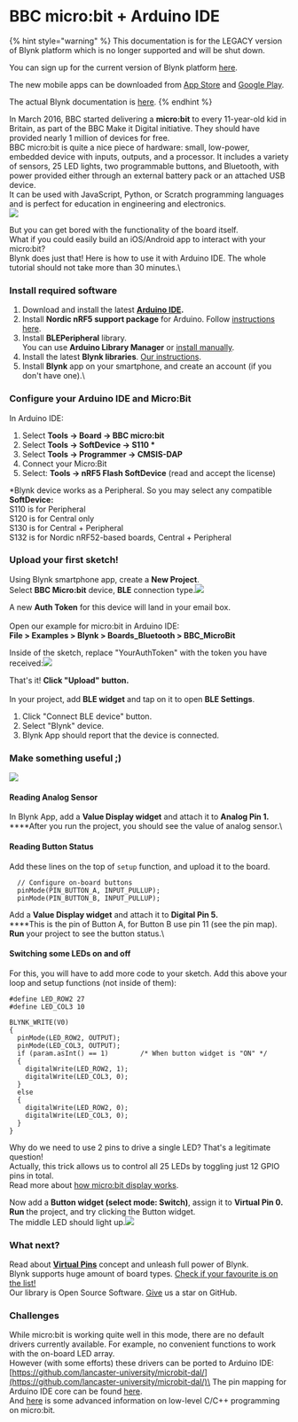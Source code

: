 # BBC micro:bit + Arduino IDE

{% hint style="warning" %}
This documentation is for the LEGACY version of Blynk platform which is no longer supported and will be shut down.&#x20;

You can sign up for the current version of Blynk platform [here](http://blynk.cloud/register).

The new mobile apps can be downloaded from [App Store](https://apps.apple.com/us/app/blynk-iot/id1559317868) and [Google Play](https://play.google.com/store/apps/details?id=cloud.blynk\&hl=en\&gl=US).

The actual Blynk documentation is [here](https://docs.blynk.io/).
{% endhint %}

In March 2016, BBC started delivering a **micro:bit** to every 11-year-old kid in Britain, as part of the BBC Make it Digital initiative. They should have provided nearly 1 million of devices for free.\
BBC micro:bit is quite a nice piece of hardware: small, low-power, embedded device with inputs, outputs, and a processor. It includes a variety of sensors, 25 LED lights, two programmable buttons, and Bluetooth, with power provided either through an external battery pack or an attached USB device.\
It can be used with JavaScript, Python, or Scratch programming languages and is perfect for education in engineering and electronics.\
![](https://downloads.intercomcdn.com/i/o/63020503/78dfd6fe3afcb66922ded8bd/microbit-hardware.png)

But you can get bored with the functionality of the board itself.\
What if you could easily build an iOS/Android app to interact with your micro:bit?\
Blynk does just that! Here is how to use it with Arduino IDE. The whole tutorial should not take more than 30 minutes.\


### Install required software <a href="#install-required-software" id="install-required-software"></a>

1. Download and install the latest [**Arduino IDE**](https://www.arduino.cc/en/Main/Software)**.**
2. Install  **Nordic nRF5 support package** for Arduino. Follow [instructions here](https://github.com/sandeepmistry/arduino-nRF5#installing).
3. Install **BLEPeripheral** library.\
   You can use **Arduino Library Manager** or [install manually](https://github.com/sandeepmistry/arduino-BLEPeripheral).
4. Install the latest **Blynk libraries**. [Our instructions](https://github.com/blynkkk/blynk-library/releases/latest).
5. Install **Blynk** app on your smartphone, and create an account (if you don't have one).\


### Configure your Arduino IDE and Micro:Bit <a href="#configure-your-arduino-ide-and-microbit" id="configure-your-arduino-ide-and-microbit"></a>

In Arduino IDE:

1. Select **Tools -> Board -> BBC micro:bit**
2. Select **Tools -> SoftDevice -> S110 \***
3. Select **Tools -> Programmer -> CMSIS-DAP**
4. Connect your Micro:Bit
5. Select: **Tools -> nRF5 Flash SoftDevice** (read and accept the license)

\*Blynk device works as a Peripheral. So you may select any compatible **SoftDevice:**\
S110 is for Peripheral\
S120 is for Central only\
S130 is for Central + Peripheral\
S132 is for Nordic nRF52-based boards,  Central + Peripheral

### Upload your first sketch! <a href="#upload-your-first-sketch" id="upload-your-first-sketch"></a>

Using Blynk smartphone app, create a **New Project**.\
Select **BBC Micro:bit** device, **BLE** connection type.![](https://downloads.intercomcdn.com/i/o/63020504/2ebd400e0685a1a8bec47105/Screenshot\_2017-05-18-16-27-01-357\_cc.blynk.png)

A new **Auth Token** for this device will land in your email box.\
\
Open our example for micro:bit in Arduino IDE:\
**File > Examples > Blynk > Boards\_Bluetooth > BBC\_MicroBit**

Inside of the sketch, replace "YourAuthToken" with the token you have received:![](https://downloads.intercomcdn.com/i/o/63020506/24657339e9c7a99608a119fd/CaptureIDE.PNG)

That's it! **Click "Upload" button.**\
\
In your project, add **BLE widget** and tap on it to open **BLE Settings**.

1. Click "Connect BLE device" button.
2. Select "Blynk" device.
3. Blynk App should report that the device is connected.

### Make something useful ;) <a href="#make-something-useful" id="make-something-useful"></a>

![](https://downloads.intercomcdn.com/i/o/63020508/4fc09b6d5ab9fb1e9bcb8812/xdossmmf.jpg)

#### Reading Analog Sensor <a href="#reading-analog-sensor" id="reading-analog-sensor"></a>

In Blynk App, add a **Value Display widget** and attach it to **Analog Pin 1.**\
****After you run the project, you should see the value of analog sensor.\


#### Reading Button Status <a href="#reading-button-status" id="reading-button-status"></a>

Add these lines on the top of `setup` function, and upload it to the board.

```
  // Configure on-board buttons
  pinMode(PIN_BUTTON_A, INPUT_PULLUP);
  pinMode(PIN_BUTTON_B, INPUT_PULLUP);
```

Add a **Value Display widget** and attach it to **Digital Pin 5.**\
****This is the pin of Button A, for Button B use pin 11 (see the pin map).\
**Run** your project to see the button status.\


#### Switching some LEDs on and off  <a href="#switching-some-leds-on-and-off" id="switching-some-leds-on-and-off"></a>

For this, you will have to add more code to your sketch. Add this above your loop and setup functions (not inside of them):&#x20;

```
#define LED_ROW2 27
#define LED_COL3 10

BLYNK_WRITE(V0)
{
  pinMode(LED_ROW2, OUTPUT);
  pinMode(LED_COL3, OUTPUT);
  if (param.asInt() == 1)        /* When button widget is "ON" */
  {
    digitalWrite(LED_ROW2, 1);
    digitalWrite(LED_COL3, 0);
  }
  else
  {
    digitalWrite(LED_ROW2, 0);
    digitalWrite(LED_COL3, 0);
  }
}
```

Why do we need to use 2 pins to drive a single LED? That's a legitimate question!\
Actually, this trick allows us to control all 25 LEDs by toggling just 12 GPIO pins in total.\
Read more about [how micro:bit display works](https://lancaster-university.github.io/microbit-docs/ubit/display/).

Now add a **Button widget (select mode: Switch)**, assign it to **Virtual Pin 0.**\
**Run** the project, and try clicking the Button widget.\
The middle LED should light up.![](https://downloads.intercomcdn.com/i/o/63020510/90e3eff07c251fa327adbe81/Screenshot\_2017-05-18-23-50-58-786\_cc.blynk.png)

### What next? <a href="#what-next" id="what-next"></a>

Read about [**Virtual Pins**](http://help.blynk.cc/blynk-basics/what-is-virtual-pins) concept and unleash full power of Blynk.\
Blynk supports huge amount of board types. [Check if your favourite is on the list!](https://github.com/blynkkk/blynkkk.github.io/blob/master/SupportedHardware.md)\
Our library is Open Source Software. [Give](https://github.com/blynkkk/blynk-library/blob/master/README.md) us a star on GitHub.

### Challenges <a href="#challenges" id="challenges"></a>

While micro:bit is working quite well in this mode, there are no default drivers currently available. For example, no convenient functions to work with the on-board LED array.\
However (with some efforts) these drivers can be ported to Arduino IDE:\
[https://github.com/lancaster-university/microbit-dal/](https://github.com/lancaster-university/microbit-dal/)\
The pin mapping for Arduino IDE core can be found [here](https://github.com/sandeepmistry/arduino-nRF5/blob/master/variants/BBCmicrobit/variant.cpp).\
And [here](http://www.iot-programmer.com/index.php/books/27-micro-bit-iot-in-c/chapters-micro-bit-iot-in-c/1-getting-started-with-c-c-on-the-micro-bit) is some advanced information on low-level C/C++ programming on micro:bit.&#x20;
